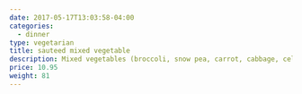 ```yaml
---
date: 2017-05-17T13:03:58-04:00
categories:
  - dinner
type: vegetarian
title: sauteed mixed vegetable
description: Mixed vegetables (broccoli, snow pea, carrot, cabbage, celery, string bean) sautéed in light soy sauce.
price: 10.95
weight: 81
---
```

